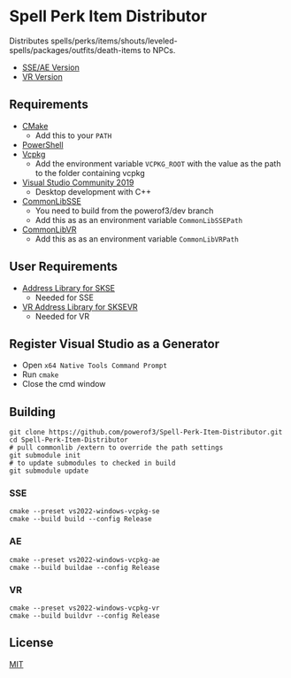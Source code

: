 # Spell Perk Item Distributor

Distributes spells/perks/items/shouts/leveled-spells/packages/outfits/death-items to NPCs.
*	[SSE/AE Version](https://www.nexusmods.com/skyrimspecialedition/mods/36869)
*	[VR Version](https://www.nexusmods.com/skyrimspecialedition/mods/59121)

## Requirements
* [CMake](https://cmake.org/)
	* Add this to your `PATH`
* [PowerShell](https://github.com/PowerShell/PowerShell/releases/latest)
* [Vcpkg](https://github.com/microsoft/vcpkg)
	* Add the environment variable `VCPKG_ROOT` with the value as the path to the folder containing vcpkg
* [Visual Studio Community 2019](https://visualstudio.microsoft.com/)
	* Desktop development with C++
* [CommonLibSSE](https://github.com/powerof3/CommonLibSSE/tree/dev)
	* You need to build from the powerof3/dev branch
	* Add this as as an environment variable `CommonLibSSEPath`
* [CommonLibVR](https://github.com/alandtse/CommonLibVR/tree/vr)
	* Add this as as an environment variable `CommonLibVRPath`

## User Requirements
* [Address Library for SKSE](https://www.nexusmods.com/skyrimspecialedition/mods/32444)
	* Needed for SSE
* [VR Address Library for SKSEVR](https://www.nexusmods.com/skyrimspecialedition/mods/58101)
	* Needed for VR
## Register Visual Studio as a Generator
* Open `x64 Native Tools Command Prompt`
* Run `cmake`
* Close the cmd window

## Building
```
git clone https://github.com/powerof3/Spell-Perk-Item-Distributor.git
cd Spell-Perk-Item-Distributor
# pull commonlib /extern to override the path settings
git submodule init
# to update submodules to checked in build
git submodule update
```

### SSE
```
cmake --preset vs2022-windows-vcpkg-se
cmake --build build --config Release
```
### AE
```
cmake --preset vs2022-windows-vcpkg-ae
cmake --build buildae --config Release
```
### VR
```
cmake --preset vs2022-windows-vcpkg-vr
cmake --build buildvr --config Release
```

## License
[MIT](LICENSE)

